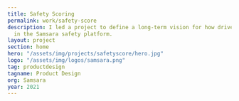 ```yaml
---
title: Safety Scoring
permalink: work/safety-score
description: I led a project to define a long-term vision for how drivers are scored
  in the Samsara safety platform.
layout: project
section: home
hero: "/assets/img/projects/safetyscore/hero.jpg"
logo: "/assets/img/logos/samsara.png"
tag: productdesign
tagname: Product Design
org: Samsara
year: 2021
---
```


